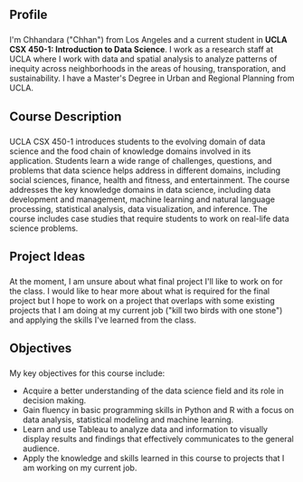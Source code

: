 ## Profile
### 
I'm Chhandara ("Chhan") from Los Angeles and a current student in **UCLA CSX 450-1: Introduction to Data Science**. I work as a research staff at UCLA where I work with data and spatial analysis to analyze patterns of inequity across neighborhoods in the areas of housing, transporation, and sustainability. I have a Master's Degree in Urban and Regional Planning from UCLA. 
## Course Description
### 
UCLA CSX 450-1 introduces students to the evolving domain of data science and the food chain of knowledge domains involved in its application. Students learn a wide range of challenges, questions, and problems that data science helps address in different domains, including social sciences, finance, health and fitness, and entertainment. The course addresses the key knowledge domains in data science, including data development and management, machine learning and natural language processing, statistical analysis, data visualization, and inference. The course includes case studies that require students to work on real-life data science problems.
## Project Ideas
### 
At the moment, I am unsure about what final project I'll like to work on for the class. I would like to hear more about what is required for the final project but 
I hope to work on a project that overlaps with some existing projects that I am doing at my current job ("kill two birds with one stone") and applying the skills I've learned from the class. 
## Objectives
###
My key objectives for this course include:
- Acquire a better understanding of the data science field and its role in decision making.
- Gain fluency in basic programming skills in Python and R with a focus on data analysis, statistical modeling and machine learning.
- Learn and use Tableau to analyze data and information to visually display results and findings that effectively communicates to the general audience.
- Apply the knowledge and skills learned in this course to projects that I am working on my current job.